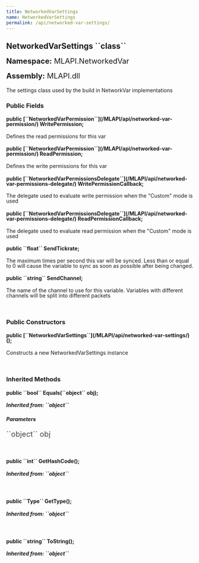 ```yaml
---
title: NetworkedVarSettings
name: NetworkedVarSettings
permalink: /api/networked-var-settings/
---
```


<div style="line-height: 1;">
	<h2 markdown="1">NetworkedVarSettings ``class``</h2>
	<p style="font-size: 20px;"><b>Namespace:</b> MLAPI.NetworkedVar</p>
	<p style="font-size: 20px;"><b>Assembly:</b> MLAPI.dll</p>
</div>
<p>The settings class used by the build in NetworkVar implementations</p>

<div>
	<h3 markdown="1">Public Fields</h3>
	<div style="line-height: 1;">
		<h4 markdown="1"><b>public [``NetworkedVarPermission``](/MLAPI/api/networked-var-permission/) WritePermission;</b></h4>
		<p>Defines the read permissions for this var</p>
	</div>
	<div style="line-height: 1;">
		<h4 markdown="1"><b>public [``NetworkedVarPermission``](/MLAPI/api/networked-var-permission/) ReadPermission;</b></h4>
		<p>Defines the write permissions for this var</p>
	</div>
	<div style="line-height: 1;">
		<h4 markdown="1"><b>public [``NetworkedVarPermissionsDelegate``](/MLAPI/api/networked-var-permissions-delegate/) WritePermissionCallback;</b></h4>
		<p>The delegate used to evaluate write permission when the "Custom" mode is used</p>
	</div>
	<div style="line-height: 1;">
		<h4 markdown="1"><b>public [``NetworkedVarPermissionsDelegate``](/MLAPI/api/networked-var-permissions-delegate/) ReadPermissionCallback;</b></h4>
		<p>The delegate used to evaluate read permission when the "Custom" mode is used</p>
	</div>
	<div style="line-height: 1;">
		<h4 markdown="1"><b>public ``float`` SendTickrate;</b></h4>
		<p>The maximum times per second this var will be synced.
            Less than or equal to 0 will cause the variable to sync as soon as possible after being changed.</p>
	</div>
	<div style="line-height: 1;">
		<h4 markdown="1"><b>public ``string`` SendChannel;</b></h4>
		<p>The name of the channel to use for this variable.
            Variables with different channels will be split into different packets</p>
	</div>
</div>
<br>
<div>
	<h3>Public Constructors</h3>
	<div style="line-height: 1; ">
		<h4 markdown="1"><b>public [``NetworkedVarSettings``](/MLAPI/api/networked-var-settings/)();</b></h4>
		<p>Constructs a new NetworkedVarSettings instance</p>
	</div>
</div>
<br>
<div>
	<h3 markdown="1">Inherited Methods</h3>
	<div style="line-height: 1;">
		<h4 markdown="1"><b>public ``bool`` Equals(``object`` obj);</b></h4>
		<h5 markdown="1">Inherited from: ``object``</h5>
		<h5><b>Parameters</b></h5>
		<div>
			<p style="font-size: 20px; color: #444;" markdown="1">``object`` obj</p>
		</div>
	</div>
	<br>
	<div style="line-height: 1;">
		<h4 markdown="1"><b>public ``int`` GetHashCode();</b></h4>
		<h5 markdown="1">Inherited from: ``object``</h5>
	</div>
	<br>
	<div style="line-height: 1;">
		<h4 markdown="1"><b>public ``Type`` GetType();</b></h4>
		<h5 markdown="1">Inherited from: ``object``</h5>
	</div>
	<br>
	<div style="line-height: 1;">
		<h4 markdown="1"><b>public ``string`` ToString();</b></h4>
		<h5 markdown="1">Inherited from: ``object``</h5>
	</div>
</div>
<br>
